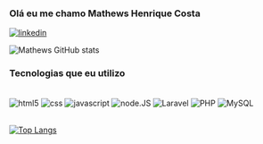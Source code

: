 ### Olá eu me chamo Mathews Henrique Costa 
[![linkedin](https://img.shields.io/badge/LinkedIn-0077B5?style=for-the-badge&logo=linkedin&logoColor=white)](https://www.linkedin.com/in/mathews-costa-63506120b/)

![Mathews GitHub stats](https://github-readme-stats.vercel.app/api?username=MathewsH&show_icons=true&theme=onedark)

### Tecnologias que eu utilizo

<div style="display:inline_block"><br/>
  <img align="center" alt="html5" src="https://img.shields.io/badge/HTML-239120?style=for-the-badge&logo=html5&logoColor=white"/>
  <img align="center" alt="css" src="https://img.shields.io/badge/CSS-239120?&style=for-the-badge&logo=css3&logoColor=white"/>
  <img align="center" alt="javascript" src="https://img.shields.io/badge/JavaScript-F7DF1E?style=for-the-badge&logo=javascript&logoColor=black"/>
  <img align="center" alt="node.JS" src="https://img.shields.io/badge/Node.js-43853D?style=for-the-badge&logo=node.js&logoColor=white"/>
  <img align="center" alt="Laravel" src="https://img.shields.io/badge/Laravel-FF2D20?style=for-the-badge&logo=laravel&logoColor=white"/>
  <img align="center" alt="PHP" src="https://img.shields.io/badge/PHP-777BB4?style=for-the-badge&logo=php&logoColor=white"/>
  <img align="center" alt="MySQL" src="https://img.shields.io/badge/MySQL-00000F?style=for-the-badge&logo=mysql&logoColor=white"/>
</div><br/>

[![Top Langs](https://github-readme-stats.vercel.app/api/top-langs/?username=MathewsH&langs_count=8)](https://github.com/anuraghazra/github-readme-stats)

